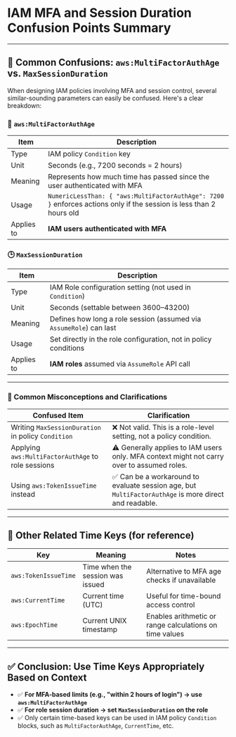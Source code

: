 
#  IAM MFA and Session Duration Confusion Points Summary

---

## 🔄 Common Confusions: `aws:MultiFactorAuthAge` vs. `MaxSessionDuration`

When designing IAM policies involving MFA and session control, several similar-sounding parameters can easily be confused. Here's a clear breakdown:

### 🔐 `aws:MultiFactorAuthAge`

| Item | Description |
|------|-------------|
| Type | IAM policy `Condition` key |
| Unit | Seconds (e.g., 7200 seconds = 2 hours) |
| Meaning | Represents how much time has passed since the user authenticated with MFA |
| Usage | `NumericLessThan: { "aws:MultiFactorAuthAge": 7200 }` enforces actions only if the session is less than 2 hours old |
| Applies to | **IAM users authenticated with MFA** |

### 🕒 `MaxSessionDuration`

| Item | Description |
|------|-------------|
| Type | IAM Role configuration setting (not used in `Condition`) |
| Unit | Seconds (settable between 3600–43200) |
| Meaning | Defines how long a role session (assumed via `AssumeRole`) can last |
| Usage | Set directly in the role configuration, not in policy conditions |
| Applies to | **IAM roles** assumed via `AssumeRole` API call |

---

### 🧩 Common Misconceptions and Clarifications

| Confused Item | Clarification |
|---------------|---------------|
| Writing `MaxSessionDuration` in policy `Condition` | ❌ Not valid. This is a role-level setting, not a policy condition. |
| Applying `aws:MultiFactorAuthAge` to role sessions | ⚠️ Generally applies to IAM users only. MFA context might not carry over to assumed roles. |
| Using `aws:TokenIssueTime` instead | ✅ Can be a workaround to evaluate session age, but `MultiFactorAuthAge` is more direct and readable. |

---

## 🔎 Other Related Time Keys (for reference)

| Key | Meaning | Notes |
|-----|---------|-------|
| `aws:TokenIssueTime` | Time when the session was issued | Alternative to MFA age checks if unavailable |
| `aws:CurrentTime` | Current time (UTC) | Useful for time-bound access control |
| `aws:EpochTime` | Current UNIX timestamp | Enables arithmetic or range calculations on time values |

---

## ✅ Conclusion: Use Time Keys Appropriately Based on Context

- ✅ **For MFA-based limits (e.g., "within 2 hours of login") → use `aws:MultiFactorAuthAge`**
- ✅ **For role session duration → set `MaxSessionDuration` on the role**
- ✅ Only certain time-based keys can be used in IAM policy `Condition` blocks, such as `MultiFactorAuthAge`, `CurrentTime`, etc.
